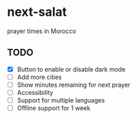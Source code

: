 # next-salat
prayer times in Morocco

## TODO
- [x] Button to enable or disable dark mode 
- [ ] Add more cities
- [ ] Show minutes remaining for next prayer
- [ ] Accessibility 
- [ ] Support for multiple languages
- [ ] Offline support for 1 week
